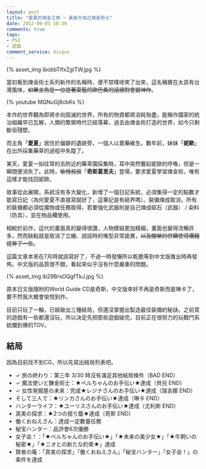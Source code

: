 ```yaml
---
layout: post
title: "愛夏的煉金工房 ─ 黃昏大地之煉金術士"
date: 2012-09-05 18:39
comments: true
tags:
- PS3
- 遊戲
comment_service: disqus
---
```


{% asset_img ibobbTlfxZgITW.jpg %}

當初看到煉金術士系列新作的名稱時，便不禁噗哧笑了出來，這名稱實在太具有台灣風味，<del>如果主角是一位提著菜籃的歐巴桑的話絕對會變神作</del>。

<!-- more -->

{% youtube MQNuGj8cbKs %}

本作的世界觀為即將步向毀滅的世界，所有的物資都將消耗殆盡，能稱作國家的統治組織早已瓦解，人類的繁榮時代已經落幕，過去由煉金術打造的世界，如今只剩斷垣殘壁。

而主角「**愛夏**」居住於偏僻的遺跡旁，一個人以賣藥維生。數年前，妹妹「**妮歐**」在出外採集藥草的過程中失蹤了。

某天，愛夏一如往常的去附近的藥草園採集時，耳中突然響起妮歐的呼喚，但是一瞬間便消失了。此時，<del>愉悅叔叔</del>「**奇斯葛里夫**」登場，要求愛夏學習煉金術，唯有這樣才能找回妮歐。

故事從此展開，系統沒有多大變化，新增了一個日記系統，必須集得一定的點數才能寫日記（為何愛夏不直接寫就好了，這筆記是有結界嗎）。裝備煉成取消，所有的裝備都必須從魔物或任務取得，若要強化武器則是自己煉成砥石（武器） / 染料（防具），並在物品欄使用。

相較於前作，這代的畫面真的變得很讚，人物模組更加精細，畫面也變得流暢許多，然而缺點就是取消了立繪、說話時的嘴型非常詭異，<del>以及闇榮的併購使得價錢提昇了一些</del>。

這篇文章本來在7月時就該寫好了，不過一時發懶所以乾脆等到中文版推出時再發佈。中文版的品質很不錯，看起來似乎沒有什麼嚴重的問題。

{% asset_img ib29BrsOQgfTkJ.jpg %}

原本日文版隨附的World Guide CD是奇斯，中文版幸好不再是奇斯而是琳卡了，要不然我大概會愉悅到炸。

目前只玩了一輪，已經破出三種結局，但還沒掌握出製造最佳裝備的秘訣。之前買的遊戲有一些都還沒玩，所以決定先把那些遊戲破完，目前正在很努力的玩戰鬥系統爛到爆的TOV。

## 結局

因為目前找不到CG，所以先寫出結局列表吧。

- ✓ 旅の終わり：第三年 3/30 時沒有滿足其他結局條件（BAD END）
- ✓ 魔法使いと錬金術士：★ベルちゃんのお手伝い★達成（貝兒 END）
- ✓ 女性発掘屋の未来：完成★レジナさんのお手伝い★達成（瑞吉娜 END）
- そして三人で：★リンカさんのお手伝い★達成（琳卡 END）
- ハンターライフ：★ユーリスさんのお手伝い★達成（尤利斯 END）
- 真実の探求：★2つの揺り籠★達成（奇斯 END）
- 働くおねえさん：達成一定數量任務
- 秘宝ハンター：品評會6次優勝
- 女子会！：「★ベルちゃんのお手伝い★」「★未来の美少女★」「★牛飼いの秘密★」「★ニオとの新たな約束★」達成
- 賢者の庵：「真実の探求」「働くおねえさん」「秘宝ハンター」「女子会！」の条件を達成
